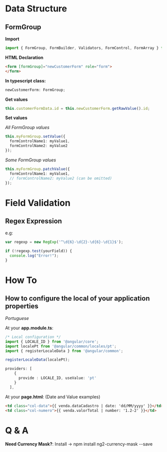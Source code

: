 

# Data Structure

## FormGroup

**Import**
```typescript
import { FormGroup, FormBuilder, Validators, FormControl, FormArray } from '@angular/forms';
```

**HTML Declaration**
```html
<form [formGroup]="newCustomerForm" role="form">
</form>
```

**In typescript class:**
```typescript
newCustomerForm: FormGroup;
```

**Get values**
```typescript
this.customerFormData.id = this.newCustomerForm.getRawValue().id;
```

**Set values**

_All FormGroup values_
```typescript
this.myFormGroup.setValue({
  formControlName1: myValue1, 
  formControlName2: myValue2
});
```
_Some FormGroup values_
```typescript
this.myFormGroup.patchValue({
  formControlName1: myValue1, 
  // formControlName2: myValue2 (can be omitted)
});
```
# Field Validation

## Regex Expression
e.g:
```typescript
var regexp = new RegExp('^\d{6}-\d{2}-\d{6}-\d{1}$');

if (!regexp.test(yourField)) {
  console.log("Error!");
}
```

# How To

## How to configure the local of your application properties
_Portuguese_

At your **app.module.ts**:
```typescript
/* Local configuration */
import { LOCALE_ID } from '@angular/core';
import localePt from '@angular/common/locales/pt';
import { registerLocaleData } from '@angular/common';

registerLocaleData(localePt);

providers: [
    {
      provide : LOCALE_ID, useValue: 'pt'
    }
  ],
```
At your **page.html**: (Date and Value examples)
```html
<td class="col-data">{{ venda.dataCadastro | date: 'dd/MM/yyyy' }}</td>
<td class="col-numero">{{ venda.valorTotal | number: '1.2-2' }}</td>
```
# Q & A
**Need Currency Mask?**: Install -> npm install ng2-currency-mask --save
